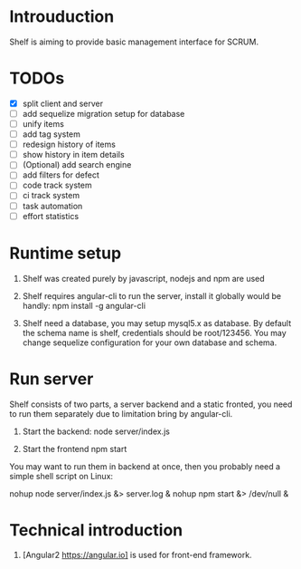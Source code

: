 Introuduction
=============
Shelf is aiming to provide basic management interface for SCRUM.

TODOs
=====

- [x] split client and server
- [ ] add sequelize migration setup for database
- [ ] unify items
- [ ] add tag system
- [ ] redesign history of items
- [ ] show history in item details
- [ ] \(Optional) add search engine
- [ ] add filters for defect
- [ ] code track system
- [ ] ci track system
- [ ] task automation
- [ ] effort statistics

Runtime setup
=============
1. Shelf was created purely by javascript, nodejs and npm are used
2. Shelf requires angular-cli to run the server, install it globally would be handly:
   npm install -g angular-cli

3. Shelf need a database, you may setup mysql5.x as database. 
   By default the schema name is shelf, credentials should be root/123456. You may change sequelize    configuration for your own database and schema.

Run server
==========
Shelf consists of two parts, a server backend and a static fronted, you need to run them separately due to limitation bring by angular-cli.
1. Start the backend:
node server/index.js

2. Start the frontend
npm start

You may want to run them in backend at once, then you probably need a simple shell script on Linux:

 nohup node server/index.js &> server.log &
 nohup npm start &> /dev/null &

Technical introduction
======================
1. [Angular2 https://angular.io] is used for front-end framework.

